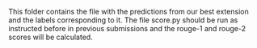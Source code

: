 This folder contains the file with the predictions from our best extension and the labels corresponding to it.
The file score.py should be run as instructed before in previous submissions and the rouge-1 and rouge-2 scores will be calculated.